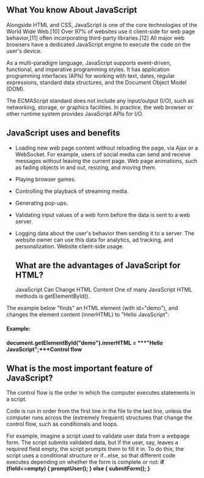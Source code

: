 ## What You know About JavaScript

Alongside HTML and CSS, JavaScript is one of the core technologies of the World Wide Web.[10] Over 97% of websites use it client-side for web page behavior,[11] often incorporating third-party libraries.[12] All major web browsers have a dedicated JavaScript engine to execute the code on the user's device.

As a multi-paradigm language, JavaScript supports event-driven, functional, and imperative programming styles. It has application programming interfaces (APIs) for working with text, dates, regular expressions, standard data structures, and the Document Object Model (DOM).

The ECMAScript standard does not include any input/output (I/O), such as networking, storage, or graphics facilities. In practice, the web browser or other runtime system provides JavaScript APIs for I/O.

## JavaScript uses and benefits
- Loading new web page content without reloading the page, via Ajax or a WebSocket. For example, users of social media can send and receive messages without leaving the current page.
  Web page animations, such as fading objects in and out, resizing, and moving them.
- Playing browser games.
- Controlling the playback of streaming media.
- Generating pop-ups.
- Validating input values of a web form before the data is sent to a web server.
- Logging data about the user's behavior then sending it to a server. The website owner can use this data for analytics, ad tracking, and personalization.
  Website client-side usage.
  
  ## What are the advantages of JavaScript for HTML?
  JavaScript Can Change HTML Content
One of many JavaScript HTML methods is getElementById().

The example below "finds" an HTML element (with id="demo"), and changes the element content (innerHTML) to "Hello JavaScript":

#### **Example:**
#### document.getElementById("demo").innerHTML = ***"Hello JavaScript";***Control flow

## What is the most important feature of JavaScript?
The control flow is the order in which the computer executes statements in a script.

Code is run in order from the first line in the file to the last line, unless the computer runs across the (extremely frequent) structures that change the control flow, such as conditionals and loops. 

For example, imagine a script used to validate user data from a webpage form. The script submits validated data, but if the user, say, leaves a required field empty, the script prompts them to fill it in. To do this, the script uses a conditional structure or if...else, so that different code executes depending on whether the form is complete or not:
**if (field==empty) {
    promptUser();
} else {
    submitForm();
}**
